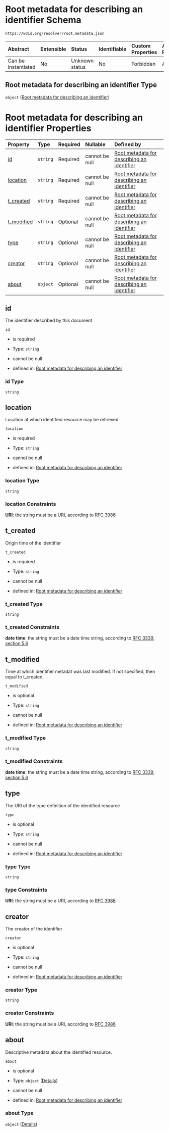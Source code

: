 # Root metadata for describing an identifier Schema

```txt
https://w3id.org/resolver/root.metadata.json
```



| Abstract            | Extensible | Status         | Identifiable | Custom Properties | Additional Properties | Access Restrictions | Defined In                                                         |
| :------------------ | :--------- | :------------- | :----------- | :---------------- | :-------------------- | :------------------ | :----------------------------------------------------------------- |
| Can be instantiated | No         | Unknown status | No           | Forbidden         | Allowed               | none                | [naan.schema.json](schema/naan.schema.json "open original schema") |

## Root metadata for describing an identifier Type

`object` ([Root metadata for describing an identifier](naan.md))

# Root metadata for describing an identifier Properties

| Property                   | Type     | Required | Nullable       | Defined by                                                                                                                                        |
| :------------------------- | :------- | :------- | :------------- | :------------------------------------------------------------------------------------------------------------------------------------------------ |
| [id](#id)                  | `string` | Required | cannot be null | [Root metadata for describing an identifier](naan-properties-id.md "https://w3id.org/resolver/root.metadata.json#/properties/id")                 |
| [location](#location)      | `string` | Required | cannot be null | [Root metadata for describing an identifier](naan-properties-location.md "https://w3id.org/resolver/root.metadata.json#/properties/location")     |
| [t\_created](#t_created)   | `string` | Required | cannot be null | [Root metadata for describing an identifier](naan-properties-t_created.md "https://w3id.org/resolver/root.metadata.json#/properties/t_created")   |
| [t\_modified](#t_modified) | `string` | Optional | cannot be null | [Root metadata for describing an identifier](naan-properties-t_modified.md "https://w3id.org/resolver/root.metadata.json#/properties/t_modified") |
| [type](#type)              | `string` | Optional | cannot be null | [Root metadata for describing an identifier](naan-properties-type.md "https://w3id.org/resolver/root.metadata.json#/properties/type")             |
| [creator](#creator)        | `string` | Optional | cannot be null | [Root metadata for describing an identifier](naan-properties-creator.md "https://w3id.org/resolver/root.metadata.json#/properties/creator")       |
| [about](#about)            | `object` | Optional | cannot be null | [Root metadata for describing an identifier](naan-properties-about.md "https://w3id.org/resolver/root.metadata.json#/properties/about")           |

## id

The identifier described by this document

`id`

*   is required

*   Type: `string`

*   cannot be null

*   defined in: [Root metadata for describing an identifier](naan-properties-id.md "https://w3id.org/resolver/root.metadata.json#/properties/id")

### id Type

`string`

## location

Location at which identified resource may be retrieved

`location`

*   is required

*   Type: `string`

*   cannot be null

*   defined in: [Root metadata for describing an identifier](naan-properties-location.md "https://w3id.org/resolver/root.metadata.json#/properties/location")

### location Type

`string`

### location Constraints

**URI**: the string must be a URI, according to [RFC 3986](https://tools.ietf.org/html/rfc3986 "check the specification")

## t\_created

Origin time of the identifier

`t_created`

*   is required

*   Type: `string`

*   cannot be null

*   defined in: [Root metadata for describing an identifier](naan-properties-t_created.md "https://w3id.org/resolver/root.metadata.json#/properties/t_created")

### t\_created Type

`string`

### t\_created Constraints

**date time**: the string must be a date time string, according to [RFC 3339, section 5.6](https://tools.ietf.org/html/rfc3339 "check the specification")

## t\_modified

Time at which identifier metadat was last modified. If not specified, then equal to t\_created.

`t_modified`

*   is optional

*   Type: `string`

*   cannot be null

*   defined in: [Root metadata for describing an identifier](naan-properties-t_modified.md "https://w3id.org/resolver/root.metadata.json#/properties/t_modified")

### t\_modified Type

`string`

### t\_modified Constraints

**date time**: the string must be a date time string, according to [RFC 3339, section 5.6](https://tools.ietf.org/html/rfc3339 "check the specification")

## type

The URI of the type definition of the identified resource

`type`

*   is optional

*   Type: `string`

*   cannot be null

*   defined in: [Root metadata for describing an identifier](naan-properties-type.md "https://w3id.org/resolver/root.metadata.json#/properties/type")

### type Type

`string`

### type Constraints

**URI**: the string must be a URI, according to [RFC 3986](https://tools.ietf.org/html/rfc3986 "check the specification")

## creator

The creator of the identifier

`creator`

*   is optional

*   Type: `string`

*   cannot be null

*   defined in: [Root metadata for describing an identifier](naan-properties-creator.md "https://w3id.org/resolver/root.metadata.json#/properties/creator")

### creator Type

`string`

### creator Constraints

**URI**: the string must be a URI, according to [RFC 3986](https://tools.ietf.org/html/rfc3986 "check the specification")

## about

Descriptive metadata about the identified resource.

`about`

*   is optional

*   Type: `object` ([Details](naan-properties-about.md))

*   cannot be null

*   defined in: [Root metadata for describing an identifier](naan-properties-about.md "https://w3id.org/resolver/root.metadata.json#/properties/about")

### about Type

`object` ([Details](naan-properties-about.md))
